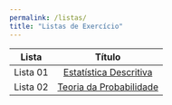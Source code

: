 ```yaml
---
permalink: /listas/
title: "Listas de Exercício"
---
```


| Lista | Título |
| :---: | :---: |
| Lista 01 | [Estatística Descritiva](https://marcielbp.github.io/Statistics-and-Probability/listas/lista-01-est-descritiva/)  |
| Lista 02 | [Teoria da Probabilidade](#)  |
